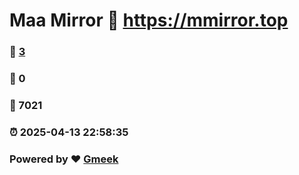 # Maa Mirror :link: https://mmirror.top 
### :page_facing_up: [3](https://mmirror.top/tag.html) 
### :speech_balloon: 0 
### :hibiscus: 7021 
### :alarm_clock: 2025-04-13 22:58:35 
### Powered by :heart: [Gmeek](https://github.com/Meekdai/Gmeek)
